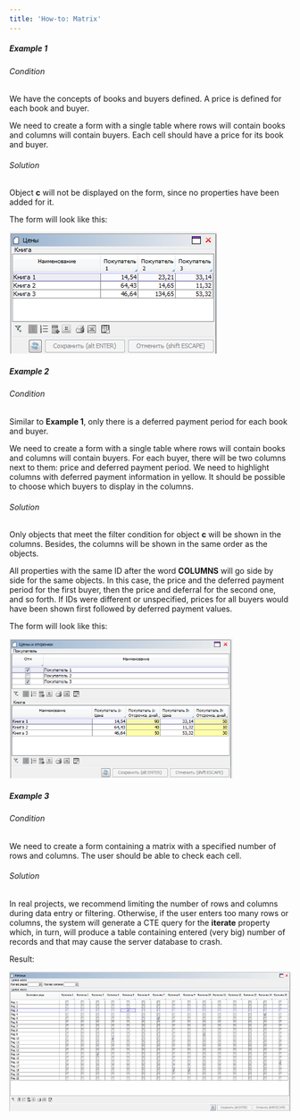 ```yaml
---
title: 'How-to: Matrix'
---
```


##### Example 1

###### Condition

We have the concepts of books and buyers defined. A price is defined for each book and buyer.


We need to create a form with a single table where rows will contain books and columns will contain buyers. Each cell should have a price for its book and buyer.

###### Solution


Object **c** will not be displayed on the form, since no properties have been added for it.

The form will look like this:

<img src="attachments/46367544/46367547.png" height="218" />

##### Example 2

###### Condition

Similar to **Example 1**, only there is a deferred payment period for each book and buyer.


We need to create a form with a single table where rows will contain books and columns will contain buyers. For each buyer, there will be two columns next to them: price and deferred payment period. We need to highlight columns with deferred payment information in yellow. It should be possible to choose which buyers to display in the columns.

###### Solution


Only objects that meet the filter condition for object **c** will be shown in the columns. Besides, the columns will be shown in the same order as the objects.

All properties with the same ID after the word **COLUMNS** will go side by side for the same objects. In this case, the price and the deferred payment period for the first buyer, then the price and deferral for the second one, and so forth. If IDs were different or unspecified, prices for all buyers would have been shown first followed by deferred payment values.

The form will look like this:

<img src="attachments/46367544/46367551.png" height="250" />

##### Example 3

###### Condition

We need to create a form containing a matrix with a specified number of rows and columns. The user should be able to check each cell.

###### Solution


In real projects, we recommend limiting the number of rows and columns during data entry or filtering. Otherwise, if the user enters too many rows or columns, the system will generate a CTE query for the **iterate** property which, in turn, will produce a table containing entered (very big) number of records and that may cause the server database to crash.

Result:

<img src="attachments/46367544/46367557.png" height="250" />
